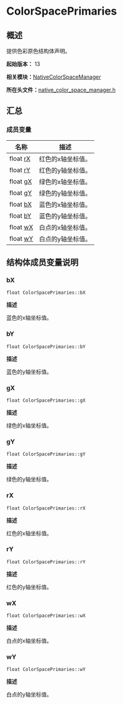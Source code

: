 # ColorSpacePrimaries


## 概述

提供色彩原色结构体声明。

**起始版本：** 13

**相关模块：**[NativeColorSpaceManager](_native_color_space_manager.md)

**所在头文件：**[native_color_space_manager.h](native__color__space__manager_8h.md)

## 汇总


### 成员变量

| 名称 | 描述 | 
| -------- | -------- |
| float [rX](#rx) | 红色的x轴坐标值。  | 
| float [rY](#ry) | 红色的y轴坐标值。  | 
| float [gX](#gx) | 绿色的x轴坐标值。  | 
| float [gY](#gy) | 绿色的y轴坐标值。  | 
| float [bX](#bx) | 蓝色的x轴坐标值。  | 
| float [bY](#by) | 蓝色的y轴坐标值。  | 
| float [wX](#wx) | 白点的x轴坐标值。  | 
| float [wY](#wy) | 白点的y轴坐标值。  | 


## 结构体成员变量说明


### bX

```
float ColorSpacePrimaries::bX
```
**描述**

蓝色的x轴坐标值。


### bY

```
float ColorSpacePrimaries::bY
```
**描述**

蓝色的y轴坐标值。


### gX

```
float ColorSpacePrimaries::gX
```
**描述**

绿色的x轴坐标值。


### gY

```
float ColorSpacePrimaries::gY
```
**描述**

绿色的y轴坐标值。


### rX

```
float ColorSpacePrimaries::rX
```
**描述**

红色的x轴坐标值。


### rY

```
float ColorSpacePrimaries::rY
```
**描述**

红色的y轴坐标值。


### wX

```
float ColorSpacePrimaries::wX
```
**描述**

白点的x轴坐标值。


### wY

```
float ColorSpacePrimaries::wY
```
**描述**

白点的y轴坐标值。
